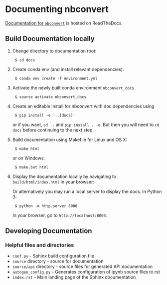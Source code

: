 # Documenting nbconvert

[Documentation for `nbconvert`](https://nbconvert.readthedocs.io/en/latest/)
is hosted on ReadTheDocs.

## Build Documentation locally

1. Change directory to documentation root:

        $ cd docs

2. Create conda env (and install relevant dependencies):

        $ conda env create -f environment.yml

3. Activate the newly built conda environment `nbconvert_docs`

        $ source activate nbconvert_docs

4. Create an editable install for nbconvert with doc dependencies using

        $ pip install -e '..[docs]'

   or if you want, `cd ..` and `pip install . -e`. But then you will need to `cd docs` before
   continuing to the next step.

5. Build documentation using Makefile for Linux and OS X:

        $ make html

   or on Windows:

        $ make.bat html

6. Display the documentation locally by navigating to
   ``build/html/index.html`` in your browser:

   Or alternatively you may run a local server to display
   the docs. In Python 3:

        $ python -m http.server 8000

   In your browser, go to `http://localhost:8000`.

## Developing Documentation

### Helpful files and directories

* `conf.py` - Sphinx build configuration file
* `source` directory - source for documentation
* `source/api` directory - source files for generated API documentation
* `autogen_config.py` - Generates configuration of ipynb source files to rst
* `index.rst` - Main landing page of the Sphinx documentation
